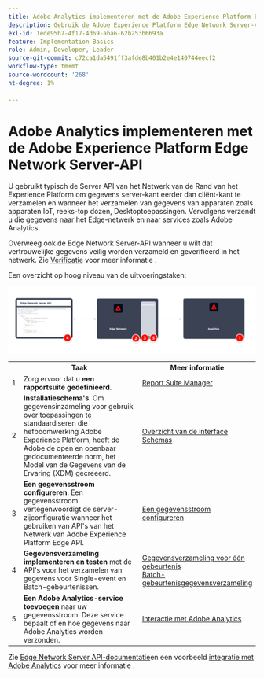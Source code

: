 ```yaml
---
title: Adobe Analytics implementeren met de Adobe Experience Platform Edge Network Server-API
description: Gebruik de Adobe Experience Platform Edge Network Server-API om gegevens naar Adobe Analytics te verzenden.
exl-id: 1ede95b7-4f17-4d69-aba6-62b253b6693a
feature: Implementation Basics
role: Admin, Developer, Leader
source-git-commit: c72ca1da5491ff3afde8b401b2e4e140744eecf2
workflow-type: tm+mt
source-wordcount: '268'
ht-degree: 1%

---
```


# Adobe Analytics implementeren met de Adobe Experience Platform Edge Network Server-API

U gebruikt typisch de Server API van het Netwerk van de Rand van het Experience Platform om gegevens server-kant eerder dan cliënt-kant te verzamelen en wanneer het verzamelen van gegevens van apparaten zoals apparaten IoT, reeks-top dozen, Desktoptoepassingen. Vervolgens verzendt u die gegevens naar het Edge-netwerk en naar services zoals Adobe Analytics.

Overweeg ook de Edge Network Server-API wanneer u wilt dat vertrouwelijke gegevens veilig worden verzameld en geverifieerd in het netwerk. Zie [Verificatie](https://experienceleague.adobe.com/docs/experience-platform/edge-network-server-api/authentication.html?lang=en) voor meer informatie .

Een overzicht op hoog niveau van de uitvoeringstaken:

![Adobe Analytics die de uitbreidingsworkflow voor Analytics gebruikt](../../assets/edge-network-server-api-annotated.png)

<table style="width:100%">

<tr>
<th style="width:5%"></th><th style="width:60%"><b>Taak</b></th><th style="width:35%"><b>Meer informatie</b></th>
</tr>

<tr>
<td>1</td>
<td>Zorg ervoor dat u <b>een rapportsuite gedefinieerd</b>.</td>
<td><a href="../../../admin/admin/c-manage-report-suites/report-suites-admin.md">Report Suite Manager</a></td>
</tr>

<tr>
<td>2</td>
<td><b>Installatieschema's</b>. Om gegevensinzameling voor gebruik over toepassingen te standaardiseren die hefboomwerking Adobe Experience Platform, heeft de Adobe de open en openbaar gedocumenteerde norm, het Model van de Gegevens van de Ervaring (XDM) gecreeerd.</td>
<td><a href="https://experienceleague.adobe.com/docs/experience-platform/xdm/ui/overview.html?lang=en">Overzicht van de interface Schemas</a></td>
</tr>

<tr>
<td>3</td>
<td><b>Een gegevensstroom configureren</b>. Een gegevensstroom vertegenwoordigt de server-zijconfiguratie wanneer het gebruiken van API's van het Netwerk van Adobe Experience Platform Edge API.</td>
<td><a href="https://experienceleague.adobe.com/docs/experience-platform/datastreams/configure.html?lang=en">Een gegevensstroom configureren<a></td> 
</tr>

<tr>
<td>4</td>
<td><b>Gegevensverzameling implementeren en testen</b> met de API's voor het verzamelen van gegevens voor Single-event en Batch-gebeurtenissen.</td>
<td><a href="https://experienceleague.adobe.com/docs/experience-platform/edge-network-server-api/data-collection/interactive-data-collection.html?lang=en">Gegevensverzameling voor één gebeurtenis</a><br/><a href="https://experienceleague.adobe.com/docs/experience-platform/edge-network-server-api/data-collection/non-interactive-data-collection.html?lang=en">Batch-gebeurtenisgegevensverzameling</a>
</tr>

<td>5</td>
<td><b>Een Adobe Analytics-service toevoegen</b> naar uw gegevensstroom. Deze service bepaalt of en hoe gegevens naar Adobe Analytics worden verzonden.</td>
<td><a href="https://experienceleague.adobe.com/docs/experience-platform/edge-network-server-api/interacting-other-adobe-solutions/interacting-adobe-analytics.html?lang=ens">Interactie met Adobe Analytics</a></td>
</tr>


</table>

Zie [Edge Network Server API-documentatie](https://experienceleague.adobe.com/docs/experience-platform/edge-network-server-api/overview.html)en een voorbeeld [integratie met Adobe Analytics](https://experienceleague.adobe.com/docs/experience-platform/edge-network-server-api/interacting-other-adobe-solutions/interacting-adobe-analytics.html) voor meer informatie .

